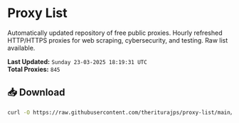 # Proxy List

Automatically updated repository of free public proxies. Hourly refreshed HTTP/HTTPS proxies for web scraping, cybersecurity, and testing. Raw list available.

**Last Updated:** `Sunday 23-03-2025 18:19:31 UTC`  
**Total Proxies:** `845`

## 📥 Download
```bash
curl -O https://raw.githubusercontent.com/theriturajps/proxy-list/main/proxies.txt
